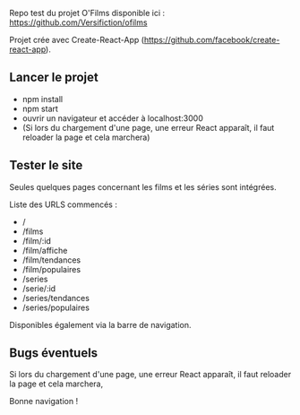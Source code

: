 Repo test du projet O'Films disponible ici : https://github.com/Versifiction/ofilms

Projet crée avec Create-React-App (https://github.com/facebook/create-react-app).

## Lancer le projet

- npm install
- npm start
- ouvrir un navigateur et accéder à localhost:3000
- (Si lors du chargement d'une page, une erreur React apparaît, il faut reloader la page et cela marchera)

## Tester le site

Seules quelques pages concernant les films et les séries sont intégrées.

Liste des URLS commencés :
- / 
- /films
- /film/:id
- /film/affiche
- /film/tendances
- /film/populaires
- /series
- /serie/:id
- /series/tendances
- /series/populaires

Disponibles également via la barre de navigation.

## Bugs éventuels

Si lors du chargement d'une page, une erreur React apparaît, il faut reloader la page et cela marchera,

Bonne navigation !